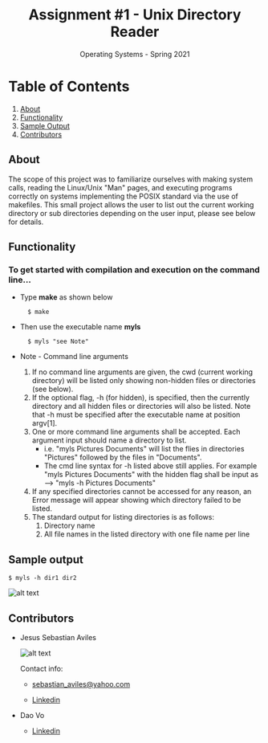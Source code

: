 <h1 align="center">Assignment #1 - Unix Directory Reader </h1>

<div align="center">Operating Systems - Spring 2021</div>

# Table of Contents

1. [About](https://github.com/JsAviles/SDSU_Projects/tree/main/CS570_OperatingSystems/A1-UnixDirectoryReader#about)
2. [Functionality](https://github.com/JsAviles/SDSU_Projects/tree/main/CS570_OperatingSystems/A1-UnixDirectoryReader#Functionality)
3. [Sample Output](https://github.com/JsAviles/SDSU_Projects/tree/main/CS570_OperatingSystems/A1-UnixDirectoryReader#Sample-output)
4. [Contributors](https://github.com/JsAviles/SDSU_Projects/tree/main/CS570_OperatingSystems/A1-UnixDirectoryReader#Contributors)

## About

The scope of this project was to familiarize ourselves with making system calls, reading the Linux/Unix "Man" pages, and executing programs correctly on systems implementing the POSIX standard via the use of makefiles. This small project allows the user to list out the current working directory or sub directories depending on the user input, please see below for details.

## Functionality

### To get started with compilation and execution on the command line...

* Type **make** as shown below

        $ make

* Then use the executable name **myls**

        $ myls "see Note"
    
* Note - Command line arguments

    1. If no command line arguments are given, the cwd (current working directory) will be listed only showing non-hidden files or directories (see below).
    2. If the optional flag, -h (for hidden), is specified, then the currently directory and all hidden files or directories will also be listed. Note that -h must be specified after the executable name at position argv[1].
    3. One or more command line arguments shall be accepted. Each argument input should name a directory to list.
        * i.e. "myls Pictures Documents" will list the flies in directories "Pictures" followed by the files in "Documents".
        * The cmd line syntax for -h listed above still applies. For example "myls Pictures Documents" with the hidden flag shall be input as --> "myls -h Pictures Documents"
    4. If any specified directories cannot be accessed for any reason, an Error message will appear showing which directory failed to be listed.
    5. The standard output for listing directories is as follows:
        1. Directory name
        2. All file names in the listed directory with one file name per line
        
## Sample output

`$ myls -h dir1 dir2`

![alt text](https://i.gyazo.com/95c85a30dcb346e23d043d93046468f5.png)

## Contributors

* Jesus Sebastian Aviles

    ![alt text](https://i.gyazo.com/30c872a61a8257508866840b44592530.png)

    Contact info:

    * sebastian_aviles@yahoo.com

    * [Linkedin](https://www.linkedin.com/in/sebastian-aviles-215b3471/)

* Dao Vo

    * [Linkedin](https://www.linkedin.com/in/dao-vo-07673b1b8/)
